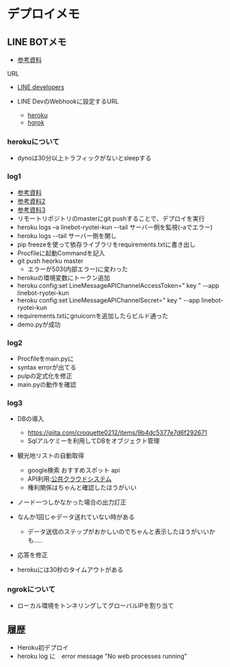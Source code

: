 # デプロイメモ
## LINE BOTメモ
- [参考資料](https://qiita.com/n0bisuke/items/ceaa09ef8898bee8369d)

URL
- [LINE developers](https://at.line.me/jp/)

- LINE DevのWebhookに設定するURL
  - [heroku](https://linebot-ryotei-kun.herokuapp.com:443/callback)
  - [hgrok](ターミナルに出てくるやつ)



### herokuについて
- dynoは30分以上トラフィックがないとsleepする

### log1
- [参考資料](https://b-side.work/2017/02/heroku-and-git/)
- [参考資料2](https://qiita.com/hirosat/items/39cd6ba954a451bc01b8)
- [参考資料3](https://qiita.com/sqrtxx/items/2ae41d5685e07c16eda5)
- リモートリポジトリのmasterにgit pushすることで、デプロイを実行
- heroku logs –a linebot-ryotei-kun --tail サーバー側を監視(-aでエラー)
- heroku logs --tail サーバー側を関し
- pip freezeを使って依存ライブラリをrequirements.txtに書き出し
- Procfileに起動Commandを記入
- git push heorku master
  - エラーが503(内部エラー)に変わった
- herokuの環境変数にトークン追加
- heroku config:set LineMessageAPIChannelAccessToken=" key " --app linebot-ryotei-kun
- heroku config:set LineMessageAPIChannelSecret=" key " --app linebot-ryotei-kun
- requirements.txtにgnuicornを追加したらビルド通った
- demo.pyが成功

### log2
- Procfileをmain.pyに
- syntax errorが出てる
- pulpの定式化を修正
- main.pyの動作を確認



### log3
- DBの導入
  - https://qiita.com/croquette0212/items/9b4dc5377e7d6f292671
  - Sqlアルケミーを利用してDBをオブジェクト管理

- 観光地リストの自動取得
  - google検索 おすすめスポット api
  - API利用:[公共クラウドシステム](https://www.chiikinogennki.soumu.go.jp/k-cloud-api/genre/137.html)
  - 権利関係はちゃんと確認したほうがいい

- ノード一つしかなかった場合の出力訂正
- なんか1回じゃデータ送れていない時がある
  - データ送信のステップがおかしいのでちゃんと表示したほうがいいかも.....


- 応答を修正
- herokuには30秒のタイムアウトがある


### ngrokについて
- ローカル環境をトンネリングしてグローバルIPを割り当て

## 履歴
- Heroku初デプロイ
- heroku log に　error message "No web processes running"


